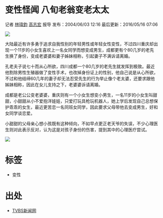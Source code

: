 # 变性怪闻 八旬老翁变老太太

记者 [林瑋鈞](https://news.tvbs.com.tw/news/searchresult/news?search_text=林瑋鈞) [高志宏](https://news.tvbs.com.tw/news/searchresult/news?search_text=高志宏) 报导 
发布：2004/06/03 12:16 
最后更新：2016/05/16 07:06

![](https://cc.tvbs.com.tw/news2.0/img/200406/03/alisa-20040603163551.jpg)

大陆最近有许多勇于追求自我性别的年轻男性或年轻女性变性，不过四川重庆却出现一个11岁的小女生喜欢上一名女同学而想变成男生，成都更有个80几岁的老先生换了身份，变成老婆婆和妻子姊妹相称，引起妻子不满诉请离婚。

孔老夫子说七十而从心所欲，四川成都一个80几岁的老先生就发挥到极致。最近他割除男性生殖器做了变性手术，也改掉身份证上的性别，他自己说是从心所欲，不过和他结缔60几年的妻子却无法忍受先生的行为举止像个老太婆，还要求跟他姊妹相称，因此在女儿支持之下，老婆婆诉请离婚。

成都是老公公变老婆婆，重庆则有一个小女生想变小男生，一名11岁的小女生叫甜甜，小甜甜从小不爱抱洋娃娃，只爱打玩具枪玩机器人，她上学后发现自己总想保护乖乖的女生，最近更苦恋一名同班女同学，因此要求父母带他去变成男生，好和女同学谈恋爱。

小甜甜的父母亲心想小孩既有这种倾向，不如早点更正老天爷的失误，不少心理医生则对此表示反对，认为这是对孩子身份的伤害，提到其中的心理医疗尝试。

![](https://cc.tvbs.com.tw/img/upload/2017/11/09/20171109193947-11b8e8d3.png)

# 标签
- 变性

# 出处
- [TVBS新闻网](https://news.tvbs.com.tw/life/490722)